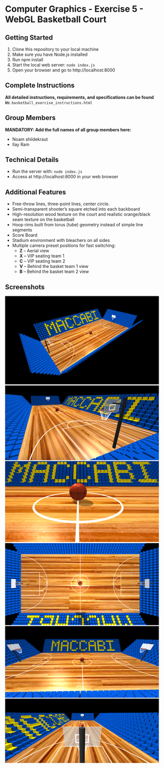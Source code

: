 # Computer Graphics - Exercise 5 - WebGL Basketball Court

## Getting Started
1. Clone this repository to your local machine
2. Make sure you have Node.js installed
3. Run npm install
4. Start the local web server: `node index.js`
5. Open your browser and go to http://localhost:8000

## Complete Instructions
**All detailed instructions, requirements, and specifications can be found in:**
`basketball_exercise_instructions.html`

## Group Members
**MANDATORY: Add the full names of all group members here:**
- Noam shildekraut
- Ilay Ram

## Technical Details
- Run the server with: `node index.js`
- Access at http://localhost:8000 in your web browser

## Additional Features
- Free-throw lines, three-point lines, center circle.
- Semi-transparent shooter’s square etched into each backboard
- High-resolution wood texture on the court and realistic orange/black seam texture on the basketball
- Hoop rims built from torus (tube) geometry instead of simple line segments
- Score Board
- Stadium environment with bleachers on all sides
- Multiple camera preset positions for fast switching:
  - **Z** – Aerial view
  - **X** – VIP seating team 1 
  - **C** – VIP seating team 2
  - **V** – Behind the basket team 1 view
  - **B** – Behind the basket team 2 view

## Screenshots
![Picture1](Screenshots/Picture1.png)
![Picture2](Screenshots/Picture2.png)
![Picture3](Screenshots/Picture3.png)
![Picture4](Screenshots/Picture4.png)
![Picture5](Screenshots/Picture5.png)
![Picture6](Screenshots/Picture6.png)

